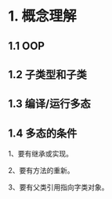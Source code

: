 # 1. 概念理解

## 1.1 OOP



## 1.2 子类型和子类



## 1.3 编译/运行多态



## 1.4 多态的条件

1、要有继承或实现。

2、要有方法的重新。

3、要有父类引用指向字类对象。